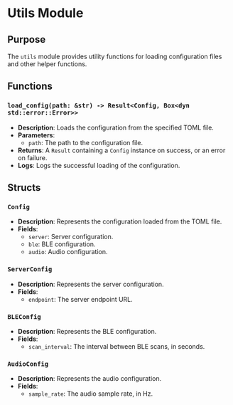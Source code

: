 # Utils Module

## Purpose
The `utils` module provides utility functions for loading configuration files and other helper functions.

## Functions

### `load_config(path: &str) -> Result<Config, Box<dyn std::error::Error>>`
- **Description**: Loads the configuration from the specified TOML file.
- **Parameters**:
  - `path`: The path to the configuration file.
- **Returns**: A `Result` containing a `Config` instance on success, or an error on failure.
- **Logs**: Logs the successful loading of the configuration.

## Structs

### `Config`
- **Description**: Represents the configuration loaded from the TOML file.
- **Fields**:
  - `server`: Server configuration.
  - `ble`: BLE configuration.
  - `audio`: Audio configuration.

### `ServerConfig`
- **Description**: Represents the server configuration.
- **Fields**:
  - `endpoint`: The server endpoint URL.

### `BLEConfig`
- **Description**: Represents the BLE configuration.
- **Fields**:
  - `scan_interval`: The interval between BLE scans, in seconds.

### `AudioConfig`
- **Description**: Represents the audio configuration.
- **Fields**:
  - `sample_rate`: The audio sample rate, in Hz.

